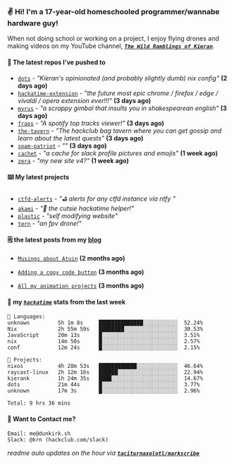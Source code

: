### ✌️ Hi! I'm a 17-year-old homeschooled programmer/wannabe hardware guy!

When not doing school or working on a project, I enjoy flying drones and making videos on my YouTube channel, [**_`The Wild Ramblings of Kieran`_**](https://youtube.com/@kieran.rambles).

#### 👷 The latest repos I've pushed to

- [`dots`](https://github.com/taciturnaxolotl/dots) - _"Kieran's opinionated (and probably slightly dumb) nix config"_ **(2 days ago)**
- [`hackatime-extension`](https://github.com/taciturnaxolotl/hackatime-extension) - _"the future most epic chrome / firefox / edge / vivaldi / opera extension ever!!!"_ **(3 days ago)**
- [`myrus`](https://github.com/taciturnaxolotl/myrus) - _"a scrappy gimbal that insults you in shakespearean english"_ **(3 days ago)**
- [`fraps`](https://github.com/taciturnaxolotl/fraps) - _"A spotify top tracks viewer!"_ **(3 days ago)**
- [`the-tavern`](https://github.com/taciturnaxolotl/the-tavern) - _"The hackclub bag tavern where you can get gossip and learn about the latest quests"_ **(3 days ago)**
- [`spam-patriot`](https://github.com/taciturnaxolotl/spam-patriot) - _""_ **(3 days ago)**
- [`cachet`](https://github.com/taciturnaxolotl/cachet) - _"a cache for slack profile pictures and emojis"_ **(1 week ago)**
- [`zera`](https://github.com/taciturnaxolotl/zera) - _"my new site v4?"_ **(1 week ago)**

#### ⌨️ My latest projects

- [`ctfd-alerts`](https://github.com/taciturnaxolotl/ctfd-alerts) - _"⛳ alerts for any ctfd instance via ntfy "_
- [`akami`](https://github.com/taciturnaxolotl/akami) - _"🌷 the cutsie hackatime helper!"_
- [`plastic`](https://github.com/taciturnaxolotl/plastic) - _"self modifying website"_
- [`tern`](https://github.com/taciturnaxolotl/tern) - _"an fpv drone!"_

#### 🗒️ the latest posts from my [blog](https://dunkirk.sh)

- [`Musings about Atuin`](https://dunkirk.sh/blog/atuin/) **(2 months ago)**

- [`Adding a copy code button`](https://dunkirk.sh/blog/adding-a-copy-button/) **(3 months ago)**

- [`All my animation projects`](https://dunkirk.sh/blog/my-animations/) **(3 months ago)**



#### 📡 my [_`hackatime`_](https://waka.hackclub.com) stats from the last week

```text
💾 Languages:
unknown         5h 1m 8s     ██████████████░░░░░░░░░░░  52.24%
Nix             2h 55m 59s   ████████░░░░░░░░░░░░░░░░░  30.53%
JavaScript      20m 13s      █░░░░░░░░░░░░░░░░░░░░░░░░  3.51%
nix             14m 50s      █░░░░░░░░░░░░░░░░░░░░░░░░  2.57%
conf            12m 24s      █░░░░░░░░░░░░░░░░░░░░░░░░  2.15%

💼 Projects:
nixos           4h 28m 53s   ████████████░░░░░░░░░░░░░  46.64%
raycast-linux   2h 12m 16s   ██████░░░░░░░░░░░░░░░░░░░  22.94%
kierank         1h 24m 35s   ████░░░░░░░░░░░░░░░░░░░░░  14.67%
dots            21m 44s      █░░░░░░░░░░░░░░░░░░░░░░░░  3.77%
unknown         17m 3s       █░░░░░░░░░░░░░░░░░░░░░░░░  2.96%

Total: 9 hrs 36 mins
```

#### 📮 Want to Contact me?

```text
Email: me@dunkirk.sh
Slack: @krn (hackclub.com/slack)
```

_readme auto updates on the hour via [**`taciturnaxolotl/markscribe`**](https://github.com/taciturnaxolotl/markscribe)_
